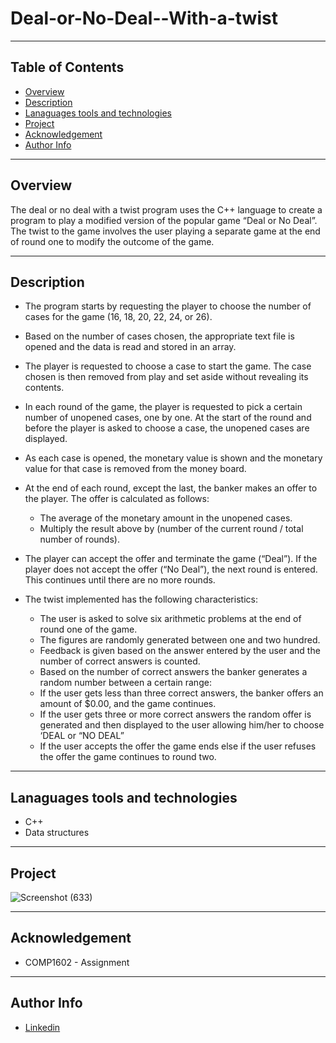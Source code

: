 # Deal-or-No-Deal--With-a-twist

--- 

## Table of Contents
- [Overview](#overview)
- [Description](#description)
- [Lanaguages tools and technologies](#lanaguages-tools-and-technologies)
- [Project](#project)
- [Acknowledgement](#acknowledgement)
- [Author Info](#author-info)

---

## Overview
The deal or no deal with a twist program uses the C++ language to create a program to play a modified version of the popular game “Deal or No Deal”. The twist to the game involves the user playing a separate game at the end of round one to modify the outcome of the game.

--- 

## Description
* The program starts by requesting the player to choose the number of cases for the game (16, 18, 20, 22, 24, or 26).

* Based on the number of cases chosen, the appropriate text file is opened and the data is read and stored in an array.

* The player is requested to choose a case to start the game. The case chosen is then removed from play and set aside without revealing its contents.

* In each round of the game, the player is requested to pick a certain number of unopened cases, one by one. At the start of the round and before the player is asked to
choose a case, the unopened cases are displayed.

* As each case is opened, the monetary value is shown and the monetary value for that case is removed from the money board.

* At the end of each round, except the last, the banker makes an offer to the player. The offer is calculated as follows:
  * The average of the monetary amount in the unopened cases.
  * Multiply the result above by (number of the current round / total number of rounds).

* The player can accept the offer and terminate the game (“Deal”). If the player does not accept the offer (“No Deal”), the next round is entered. This continues until there are no more rounds.

* The twist implemented has the following characteristics:
  * The user is asked to solve six arithmetic problems at the end of round one of the game.
  * The figures are randomly generated between one and two hundred.
  * Feedback is given based on the answer entered by the user and the number of correct answers is counted.
  * Based on the number of correct answers the banker generates a random number between a certain range:
  * If the user gets less than three correct answers, the banker offers an amount of $0.00, and the game continues.
  * If the user gets three or more correct answers the random offer is generated and then displayed to the user allowing him/her to choose ‘DEAL or “NO DEAL”
  * If the user accepts the offer the game ends else if the user refuses the offer the game continues to round two.

---

## Lanaguages tools and technologies
* C++
* Data structures

---

## Project
![Screenshot (633)](https://user-images.githubusercontent.com/77646306/124199031-06e18e80-daa0-11eb-9ef3-bd013e75e55b.png)


---

## Acknowledgement
* COMP1602 - Assignment

---

## Author Info
* [Linkedin](https://www.linkedin.com/in/tamika-ramkissoon-1a2622214/)
